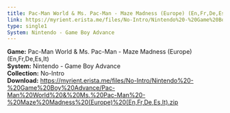 ```yaml
---
title: Pac-Man World & Ms. Pac-Man - Maze Madness (Europe) (En,Fr,De,Es,It)
link: https://myrient.erista.me/files/No-Intro/Nintendo%20-%20Game%20Boy%20Advance/Pac-Man%20World%20&%20Ms.%20Pac-Man%20-%20Maze%20Madness%20(Europe)%20(En,Fr,De,Es,It).zip
type: single1
System: Nintendo - Game Boy Advance
---
```

<b>Game:</b> Pac-Man World & Ms. Pac-Man - Maze Madness (Europe) (En,Fr,De,Es,It)<br>
<b>System:</b> Nintendo - Game Boy Advance<br>
<b>Collection:</b> No-Intro<br>
<b>Download:</b> https://myrient.erista.me/files/No-Intro/Nintendo%20-%20Game%20Boy%20Advance/Pac-Man%20World%20&%20Ms.%20Pac-Man%20-%20Maze%20Madness%20(Europe)%20(En,Fr,De,Es,It).zip